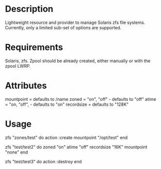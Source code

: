 
Description
==========

Lightweight resource and provider to manage Solaris zfs file systems. 
Currently, only a limited sub-set of options are supported.

Requirements
===========

Solaris, zfs.
Zpool should be already created, either manually or with the zpool LWRP.

Attributes
=========

mountpoint = defaults to /name
zoned = "on", "off" - defaults to "off"
atime =  "on, "off", - defaults to "on"
recordsize = defaults to "128K"
 
Usage
====

  zfs "zones/test" do
    action :create
    mountpoint "/opt/test"
  end

  zfs "test/test2" do
    zoned "on"
    atime "off"
    recordsize "16K"
    mountpoint "none"
  end

  zfs "test/test3" do
    action :destroy
  end

